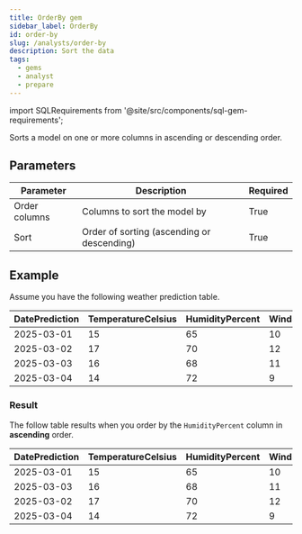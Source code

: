 ```yaml
---
title: OrderBy gem
sidebar_label: OrderBy
id: order-by
slug: /analysts/order-by
description: Sort the data
tags:
  - gems
  - analyst
  - prepare
---
```


import SQLRequirements from '@site/src/components/sql-gem-requirements';

<SQLRequirements
  execution_engine="SQL Warehouse"
  sql_package_name=""
  sql_package_version=""
/>

Sorts a model on one or more columns in ascending or descending order.

## Parameters

| Parameter     | Description                                | Required |
| ------------- | ------------------------------------------ | -------- |
| Order columns | Columns to sort the model by               | True     |
| Sort          | Order of sorting (ascending or descending) | True     |

## Example

Assume you have the following weather prediction table.

<div class="table-example">

| DatePrediction | TemperatureCelsius | HumidityPercent | WindSpeed | Condition |
| -------------- | ------------------ | --------------- | --------- | --------- |
| 2025-03-01     | 15                 | 65              | 10        | Sunny     |
| 2025-03-02     | 17                 | 70              | 12        | Cloudy    |
| 2025-03-03     | 16                 | 68              | 11        | Rainy     |
| 2025-03-04     | 14                 | 72              | 9         | Sunny     |

</div>

### Result

The follow table results when you order by the `HumidityPercent` column in **ascending** order.

<div class="table-example">

| DatePrediction | TemperatureCelsius | HumidityPercent | WindSpeed | Condition |
| -------------- | ------------------ | --------------- | --------- | --------- |
| 2025-03-01     | 15                 | 65              | 10        | Sunny     |
| 2025-03-03     | 16                 | 68              | 11        | Rainy     |
| 2025-03-02     | 17                 | 70              | 12        | Cloudy    |
| 2025-03-04     | 14                 | 72              | 9         | Sunny     |

</div>
